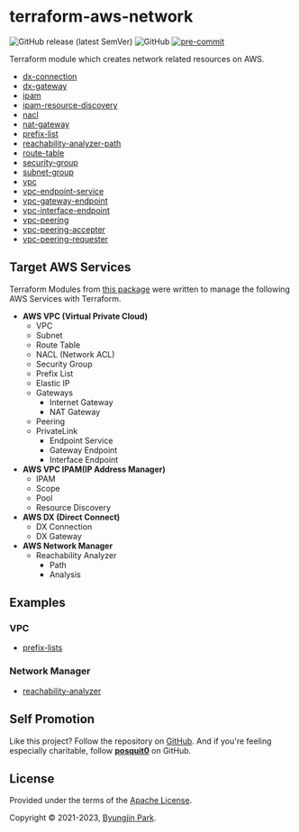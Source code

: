 # terraform-aws-network

![GitHub release (latest SemVer)](https://img.shields.io/github/v/release/tedilabs/terraform-aws-network?color=blue&sort=semver&style=flat-square)
![GitHub](https://img.shields.io/github/license/tedilabs/terraform-aws-network?color=blue&style=flat-square)
[![pre-commit](https://img.shields.io/badge/pre--commit-enabled-brightgreen?logo=pre-commit&logoColor=white&style=flat-square)](https://github.com/pre-commit/pre-commit)

Terraform module which creates network related resources on AWS.

- [dx-connection](./modules/dx-connection)
- [dx-gateway](./modules/dx-gateway)
- [ipam](./modules/ipam)
- [ipam-resource-discovery](./modules/ipam-resource-discovery)
- [nacl](./modules/nacl)
- [nat-gateway](./modules/nat-gateway)
- [prefix-list](./modules/prefix-list)
- [reachability-analyzer-path](./modules/reachability-analyzer-path)
- [route-table](./modules/route-table)
- [security-group](./modules/security-group)
- [subnet-group](./modules/subnet-group)
- [vpc](./modules/vpc)
- [vpc-endpoint-service](./modules/vpc-endpoint-service)
- [vpc-gateway-endpoint](./modules/vpc-gateway-endpoint)
- [vpc-interface-endpoint](./modules/vpc-interface-endpoint)
- [vpc-peering](./modules/vpc-peering)
- [vpc-peering-accepter](./modules/vpc-peering-accepter)
- [vpc-peering-requester](./modules/vpc-peering-requester)


## Target AWS Services

Terraform Modules from [this package](https://github.com/tedilabs/terraform-aws-network) were written to manage the following AWS Services with Terraform.

- **AWS VPC (Virtual Private Cloud)**
  - VPC
  - Subnet
  - Route Table
  - NACL (Network ACL)
  - Security Group
  - Prefix List
  - Elastic IP
  - Gateways
    - Internet Gateway
    - NAT Gateway
  - Peering
  - PrivateLink
    - Endpoint Service
    - Gateway Endpoint
    - Interface Endpoint
- **AWS VPC IPAM(IP Address Manager)**
  - IPAM
  - Scope
  - Pool
  - Resource Discovery
- **AWS DX (Direct Connect)**
  - DX Connection
  - DX Gateway
- **AWS Network Manager**
  - Reachability Analyzer
    - Path
    - Analysis


## Examples

### VPC

- [prefix-lists](./examples/prefix-lists)

### Network Manager

- [reachability-analyzer](./examples/reachability-analyzer)


## Self Promotion

Like this project? Follow the repository on [GitHub](https://github.com/tedilabs/terraform-aws-network). And if you're feeling especially charitable, follow **[posquit0](https://github.com/posquit0)** on GitHub.


## License

Provided under the terms of the [Apache License](LICENSE).

Copyright © 2021-2023, [Byungjin Park](https://www.posquit0.com).
